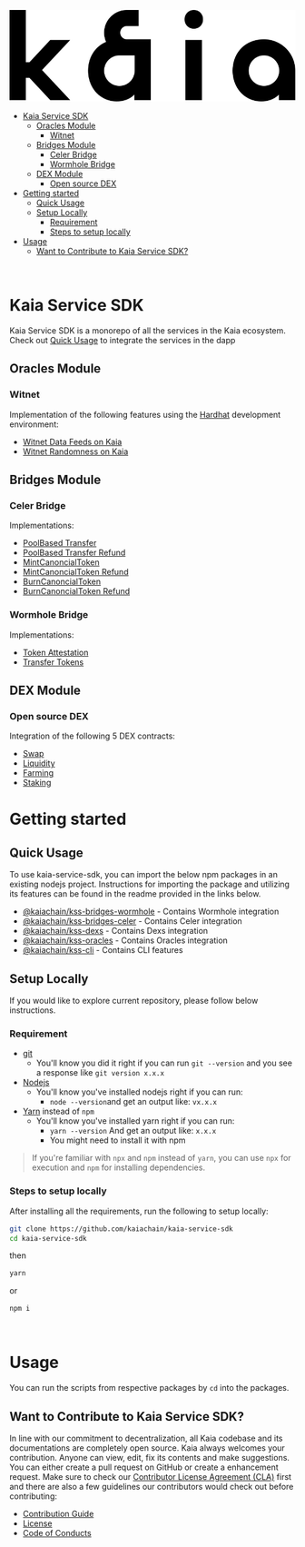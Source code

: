 ![Logo](./KaiaLogo.svg)
- [Kaia Service SDK](#kaia-service-sdk)
  - [Oracles Module](#oracles-module)
    - [Witnet](#witnet)
  - [Bridges Module](#bridges-module)
    - [Celer Bridge](#celer-bridge)
    - [Wormhole Bridge](#wormhole-bridge)
  - [DEX Module](#dex-module)
    - [Open source DEX](#open-source-dex)
- [Getting started](#getting-started)
  - [Quick Usage](#quick-usage)
  - [Setup Locally](#setup-locally)
    - [Requirement](#requirement)
    - [Steps to setup locally](#steps-to-setup-locally)
- [Usage](#usage)
  - [Want to Contribute to Kaia Service SDK? ](#want-to-contribute-to-kaia-service-sdk-)

<br/>

# Kaia Service SDK
Kaia Service SDK is a monorepo of all the services in the Kaia ecosystem. Check out [Quick Usage](#quick-usage) to integrate the services in the dapp

## Oracles Module
### Witnet
Implementation of the following features using the [Hardhat](https://hardhat.org/) development environment:
- [Witnet Data Feeds on Kaia](/packages/oracles-starter-kit/README.md#witnet-price-feeds)
- [Witnet Randomness on Kaia](/packages/oracles-starter-kit/README.md#witnet-randomness)


## Bridges Module
### Celer Bridge
Implementations:
- [PoolBased Transfer](/packages/bridges-starter-kit/celer/README.md#1poolbased-transfer)
- [PoolBased Transfer Refund](/packages/bridges-starter-kit/celer/README.md#12poolbased-transfer-refund)
- [MintCanoncialToken](/packages/bridges-starter-kit/celer/README.md#2mint-canonical-token)
- [MintCanoncialToken Refund](/packages/bridges-starter-kit/celer/README.md#21mint-canoncial-token-refund)
- [BurnCanoncialToken](/packages/bridges-starter-kit/celer/README.md#3burn-canonical-token)
- [BurnCanoncialToken Refund](/packages/bridges-starter-kit/celer/README.md#31burn-canoncial-token-refund)

### Wormhole Bridge
Implementations:
- [Token Attestation](/packages/bridges-starter-kit/wormhole/README.md#1token-attestation)
- [Transfer Tokens](/packages/bridges-starter-kit/wormhole/README.md#2transfer-tokens)

## DEX Module
### Open source DEX
Integration of the following 5 DEX contracts:
- [Swap](/packages/dexs-starter-kit/core/Swap.ts)
- [Liquidity](/packages/dexs-starter-kit/core/Liquidity.ts)
- [Farming](/packages/dexs-starter-kit/core/Farming.ts)
- [Staking](/packages/dexs-starter-kit/core/Staking.ts)

# Getting started

## Quick Usage

To use kaia-service-sdk, you can import the below npm packages in an existing nodejs project. Instructions for importing the package and utilizing its features can be found in the readme provided in the links below.

- [@kaiachain/kss-bridges-wormhole](https://www.npmjs.com/package/@kaiachain/kss-bridges-wormhole) - Contains Wormhole integration
- [@kaiachain/kss-bridges-celer](https://www.npmjs.com/package/@kaiachain/kss-bridges-celer) - Contains Celer integration 
- [@kaiachain/kss-dexs](https://www.npmjs.com/package/@kaiachain/kss-dexs) - Contains Dexs integration
- [@kaiachain/kss-oracles](https://www.npmjs.com/package/@kaiachain/kss-oracles) - Contains Oracles integration
- [@kaiachain/kss-cli](https://www.npmjs.com/package/@kaiachain/kss-cli) - Contains CLI features

## Setup Locally

If you would like to explore current repository, please follow below instructions.

### Requirement
- [git](https://git-scm.com/book/en/v2/Getting-Started-Installing-Git)
  - You'll know you did it right if you can run `git --version` and you see a response like `git version x.x.x`
- [Nodejs](https://nodejs.org/en/)
  - You'll know you've installed nodejs right if you can run:
    - `node --version`and get an output like: `vx.x.x`
- [Yarn](https://classic.yarnpkg.com/lang/en/docs/install/) instead of `npm`
  - You'll know you've installed yarn right if you can run:
    - `yarn --version` And get an output like: `x.x.x`
    - You might need to install it with npm

> If you're familiar with `npx` and `npm` instead of `yarn`, you can use `npx` for execution and `npm` for installing dependencies.

### Steps to setup locally

After installing all the requirements, run the following to setup locally:
```bash
git clone https://github.com/kaiachain/kaia-service-sdk
cd kaia-service-sdk
```
then
```bash
yarn
```

or
```bash
npm i
```

<br/>

# Usage
You can run the scripts from respective packages by `cd` into the packages. 

## Want to Contribute to Kaia Service SDK? <a id="want-to-contribute"></a>

In line with our commitment to decentralization, all Kaia codebase and its documentations are completely open source. Kaia always welcomes your contribution. Anyone can view, edit, fix its contents and make suggestions. You can either create a pull request on GitHub or create a enhancement request. Make sure to check our [Contributor License Agreement (CLA)](https://gist.github.com/e78f99e1c527225637e269cff1bc7e49) first and there are also a few guidelines our contributors would check out before contributing:

- [Contribution Guide](./CONTRIBUTING.md)
- [License](./LICENSE)
- [Code of Conducts](./code-of-conduct.md)
